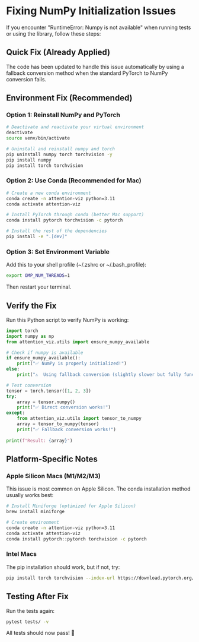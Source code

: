 # Fixing NumPy Initialization Issues

If you encounter "RuntimeError: Numpy is not available" when running tests or using the library, follow these steps:

## Quick Fix (Already Applied)

The code has been updated to handle this issue automatically by using a fallback conversion method when the standard PyTorch to NumPy conversion fails.

## Environment Fix (Recommended)

### Option 1: Reinstall NumPy and PyTorch

```bash
# Deactivate and reactivate your virtual environment
deactivate
source venv/bin/activate

# Uninstall and reinstall numpy and torch
pip uninstall numpy torch torchvision -y
pip install numpy
pip install torch torchvision
```

### Option 2: Use Conda (Recommended for Mac)

```bash
# Create a new conda environment
conda create -n attention-viz python=3.11
conda activate attention-viz

# Install PyTorch through conda (better Mac support)
conda install pytorch torchvision -c pytorch

# Install the rest of the dependencies
pip install -e ".[dev]"
```

### Option 3: Set Environment Variable

Add this to your shell profile (~/.zshrc or ~/.bash_profile):

```bash
export OMP_NUM_THREADS=1
```

Then restart your terminal.

## Verify the Fix

Run this Python script to verify NumPy is working:

```python
import torch
import numpy as np
from attention_viz.utils import ensure_numpy_available

# Check if numpy is available
if ensure_numpy_available():
    print("✅ NumPy is properly initialized!")
else:
    print("⚠️  Using fallback conversion (slightly slower but fully functional)")

# Test conversion
tensor = torch.tensor([1, 2, 3])
try:
    array = tensor.numpy()
    print("✅ Direct conversion works!")
except:
    from attention_viz.utils import tensor_to_numpy
    array = tensor_to_numpy(tensor)
    print("✅ Fallback conversion works!")
    
print(f"Result: {array}")
```

## Platform-Specific Notes

### Apple Silicon Macs (M1/M2/M3)

This issue is most common on Apple Silicon. The conda installation method usually works best:

```bash
# Install Miniforge (optimized for Apple Silicon)
brew install miniforge

# Create environment
conda create -n attention-viz python=3.11
conda activate attention-viz
conda install pytorch::pytorch torchvision -c pytorch
```

### Intel Macs

The pip installation should work, but if not, try:

```bash
pip install torch torchvision --index-url https://download.pytorch.org/whl/cpu
```

## Testing After Fix

Run the tests again:

```bash
pytest tests/ -v
```

All tests should now pass! 🎉